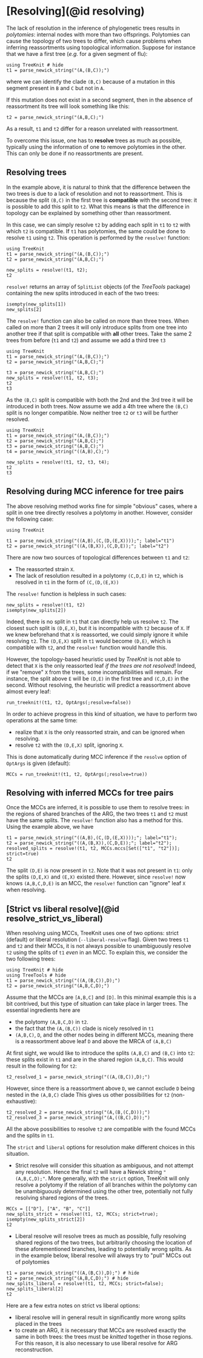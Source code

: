 # [Resolving](@id resolving)

The lack of resolution in the inference of phylogenetic trees results in *polytomies*: internal nodes with more than two offsprings. 
  Polytomies can cause the topology of two trees to differ, which cause problems when inferring reassortments using topological information. 
  Suppose for instance that we have a first tree (*e.g.* for a given segment of flu): 
```@example 1
using TreeKnit # hide
t1 = parse_newick_string("(A,(B,C));")
```
where we can identify the clade `(B,C)` because of a mutation in this segment present in `B` and `C` but not in `A`. 

If this mutation does not exist in a second segment, then in the absence of reassortment its tree will look something like this: 
```@example 1
t2 = parse_newick_string("(A,B,C);")
```
As a result, `t1` and `t2` differ for a reason unrelated with reassortment. 

To overcome this issue, one has to **resolve** trees as much as possible, typically using the information of one to remove polytomies in the other. 
  This can only be done if no reassortments are present. 

## Resolving trees

In the example above, it is natural to think that the difference between the two trees is due to a lack of resolution and not to reassortment. 
  This is because the split `(B,C)` in the first tree is **compatible** with the second tree: it is possible to add this split to `t2`. 
  What this means is that the difference in topology can be explained by something other than reassortment. 

In this case, we can simply resolve `t2` by adding each split in `t1` to `t2` with which `t2` is compatible. 
  If `t1` has polytomies, the same could be done to resolve `t1` using `t2`. 
  This operation is performed by the `resolve!` function: 
```@setup 2
using TreeKnit
t1 = parse_newick_string("(A,(B,C));")
t2 = parse_newick_string("(A,B,C);")
```
```@example 2
new_splits = resolve!(t1, t2);
t2
```

`resolve!` returns an array of `SplitList` objects (of the *TreeTools* package) containing the new splits introduced in each of the two trees: 
```@repl 2
isempty(new_splits[1])
new_splits[2]
```

The `resolve!` function can also be called on more than three trees. When called on more than 2 trees it will only introduce splits from one tree into another tree if that split is compatible with **all** other trees. Take the same 2 trees from before (`t1` and `t2`) and assume we add a third tree `t3`

```@setup 3
using TreeKnit
t1 = parse_newick_string("(A,(B,C));")
t2 = parse_newick_string("(A,B,C);")
```
```@example 3
t3 = parse_newick_string("(A,B,C);")
new_splits = resolve!(t1, t2, t3);
t2
t3
```
As the `(B,C)` split is compatible with both the 2nd and the 3rd tree it will be introduced in both trees. Now assume we add a 4th tree where the `(B,C)` split is no longer compatible. Now neither tree `t2` or `t3` will be further resolved.

```@setup 4
using TreeKnit
t1 = parse_newick_string("(A,(B,C));")
t2 = parse_newick_string("(A,B,C);")
t3 = parse_newick_string("(A,B,C);")
t4 = parse_newick_string("((A,B),C);")
```
```@example 4
new_splits = resolve!(t1, t2, t3, t4);
t2
t3
```

## Resolving during MCC inference for tree pairs
The above resolving method works fine for simple "obvious" cases, where a split in one tree directly resolves a polytomy in another. 
However, consider the following case: 
```@setup 3
using TreeKnit
```
```@example 3; continued = true
t1 = parse_newick_string("((A,B),(C,(D,(E,X))));"; label="t1")
t2 = parse_newick_string("((A,(B,X)),(C,D,E));"; label="t2")
```
There are now two sources of topological differences between `t1` and `t2`: 
- The reassorted strain `X`. 
- The lack of resolution resulted in a polytomy `(C,D,E)` in `t2`, which is resolved in `t1` in the form of `(C,(D,(E,X))` 

The `resolve!` function is helpless in such cases: 
```@example 3
new_splits = resolve!(t1, t2)
isempty(new_splits[2])
```
Indeed, there is no split in `t1` that can directly help us resolve `t2`. 
  The closest such split is `(D,E,X)`, but it is incompatible with `t2` because of `X`. 
  If we knew beforehand that `X` is reassorted, we could simply ignore it while resolving `t2`. 
  The `(D,E,X)` split in `t1` would become `(D,E)`, which is compatible with `t2`, and the `resolve!` function would handle this.  

However, the topology-based heuristic used by *TreeKnit* is not able to detect that `X` is the only reassorted leaf *if the trees are not resolved*!
  Indeed, if we "remove" `X` from the trees, some incompatibilities will remain. 
  For instance, the split above `E` will be `(D,E)` in the first tree and `(C,D,E)` in the second. 
  Without resolving, the heuristic will predict a reassortment above almost every leaf: 
```@example 3
run_treeknit!(t1, t2, OptArgs(;resolve=false))
```

In order to achieve progress in this kind of situation, we have to perform two operations at the same time: 
  - realize that `X` is the only reassorted strain, and can be ignored when resolving.
  - resolve `t2` with the `(D,E,X)` split, ignoring `X`. 

This is done automatically during MCC inference if the `resolve` option of `OptArgs` is given (default):  
```@example 3
MCCs = run_treeknit!(t1, t2, OptArgs(;resolve=true))
```

## Resolving with inferred MCCs for tree pairs

Once the MCCs are inferred, it is possible to use them to resolve trees: in the regions of shared branches of the ARG, the two trees `t1` and `t2` must have the same splits. 
  The `resolve!` function also has a method for this. 
  Using the example above, we have
```@repl 3
t1 = parse_newick_string("((A,B),(C,(D,(E,X))));"; label="t1");
t2 = parse_newick_string("((A,(B,X)),(C,D,E));"; label="t2");
resolved_splits = resolve!(t1, t2, MCCs.mccs[Set(["t1", "t2"])]; strict=true)
t2
```

The split `(D,E)` is now present in `t2`. 
Note that it was not present in `t1`: only the splits `(D,E,X)` and `(E,X)` existed there. 
However, since `resolve!` now knows `(A,B,C,D,E)` is an MCC, the `resolve!` function can "ignore" leaf `X` when resolving.   

## [Strict vs liberal resolve](@id resolve_strict_vs_liberal)

When resolving using MCCs, TreeKnit uses one of two options: strict (default) or liberal resolution (`--liberal-resolve` flag). 
Given two trees `t1` and `t2` and their MCCs, it is not always possible to unambiguously resolve `t2` using the splits of `t1` *even* in an MCC. 
To explain this, we consider the two following trees: 
```@repl strict_lib
using TreeKnit # hide
using TreeTools # hide
t1 = parse_newick_string("((A,(B,C)),D);")
t2 = parse_newick_string("(A,B,C,D);")
```

Assume that the MCCs are `[A,B,C]` and `[D]`. In this minimal example this is a bit contrived, but this type of situation can take place in larger  trees. 
The essential ingredients here are 
- the polytomy `(A,B,C,D)` in `t2`. 
- the fact that the `(A,(B,C))` clade is nicely resolved in `t1`
- `(A,B,C)`, `D`, and the other nodes being in different MCCs, meaning there is a reassortment above leaf `D` and above the MRCA of `(A,B,C)`

At first sight, we would like to introduce the splits `(A,B,C)` and `(B,C)` into `t2`: these splits exist in `t1` and are in the shared region `(A,B,C)`. 
This would result in the following for `t2`: 

```@example strict_lib
t2_resolved_1 = parse_newick_string("((A,(B,C)),D);")
```

However, since there is a reassortment above `D`, we cannot exclude `D` being nested in the `(A,B,C)` clade 
This gives us other possibilities for `t2` (non-exhaustive):

```@repl strict_lib
t2_resolved_2 = parse_newick_string("(A,(B,(C,D)));")
t2_resolved_3 = parse_newick_string("(A,((B,C),D));")
```

All the above possibilities to resolve `t2` are compatible with the found MCCs and the splits in `t1`. 

The `strict` and `liberal` options for resolution make different choices in this situation. 
- Strict resolve will consider this situation as ambiguous, and not attempt any resolution. Hence the final `t2` will have a Newick string `"(A,B,C,D);"`. 
  More generally, with the `strict` option, TreeKnit will only resolve a polytomy if the relation of all branches within the polytomy can be unambiguously determined using the other tree, potentially not fully resolving shared regions of the trees. 

```@repl strict_lib
MCCs = [["D"], ["A", "B", "C"]]
new_splits_strict = resolve!(t1, t2, MCCs; strict=true);
isempty(new_splits_strict[2])
t2
```

- Liberal resolve will resolve trees as much as possible, fully resolving shared regions of the two trees, but arbitrarily choosing the location of these aforementioned branches, leading to potentially wrong splits. 
  As in the example below, liberal resolve will always try to "pull" MCCs out of polytomies 
```@example strict_lib
t1 = parse_newick_string("((A,(B,C)),D);") # hide
t2 = parse_newick_string("(A,B,C,D);") # hide
new_splits_liberal = resolve!(t1, t2, MCCs; strict=false);
new_splits_liberal[2]
t2
```

Here are a few extra notes on strict vs liberal options: 
- liberal resolve will in general result in significantly more wrong splits placed in the trees
- to create an ARG, it is necessary that MCCs are resolved exactly the same in both trees: the trees must be *knitted* together in those regions. 
  For this reason, it is also necessary to use liberal resolve for ARG reconstruction. 